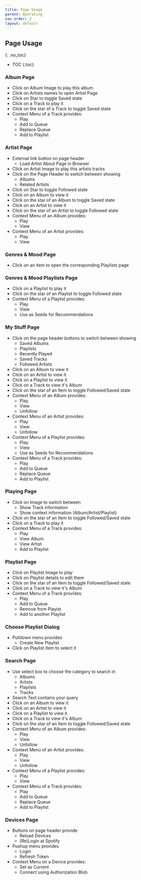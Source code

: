 ```yaml
---
title: Page Usage
parent: Operating
nav_order: 2
layout: default
---
```

## Page Usage
{: .no_toc}

 * TOC
{:toc}

### Album Page
 * Click on Album Image to play this album
 * Click on Artists names to open Artist Page
 * Click on Star to toggle Saved state
 * Click on a Track to play it
 * Click on the star of a Track to toggle Saved state
 * Context Menu of a Track provides: 
   * Play
   * Add to Queue
   * Replace Queue
   * Add to Playlist

### Artist Page
 * External link button on page header
    * Load Artist About Page in Browser
 * Click on Artist Image to play this artists tracks
 * Click on the Page Header to switch between showing
   * Albums
   * Related Artists
 * Click on Star to toggle Followed state
 * Click on an Album to view it
 * Click on the star of an Album to toggle Saved state
 * Click on an Artist to view it
 * Click on the star of an Artist to toggle Followed state
 * Context Menu of an Album provides: 
   * Play
   * View
 * Context Menu of an Artist provides: 
   * Play
   * View

### Genres & Mood Page
 * Click on an item to open the corresponding Playlists page

### Genres & Mood Playlists Page
 * Click on a Playlist to play it
 * Click on the star of an Playlist to toggle Followed state
 * Context Menu of a Playlist provides: 
   * Play
   * View
   * Use as Seeds for Recommendations

### My Stuff Page
 * Click on the page header buttons to switch between showing
   * Saved Albums
   * Playlists
   * Recently Played 
   * Saved Tracks
   * Followed Artists
 * Click on an Album to view it
 * Click on an Artist to view it
 * Click on a Playlist to view it
 * Click on a Track to view it's Album
 * Click on the star of an Item to toggle Followed/Saved state
 * Context Menu of an Album provides: 
   * Play
   * View
   * Unfollow
 * Context Menu of an Artist provides: 
   * Play
   * View
   * Unfollow
 * Context Menu of a Playlist provides: 
   * Play
   * View
   * Use as Seeds for Recommendations
 * Context Menu of a Track provides: 
   * Play
   * Add to Queue
   * Replace Queue
   * Add to Playlist

### Playing Page
 * Click on Image to switch between
    * Show Track information
    * Show context information (Album/Artist/Playlist)
 * Click on the star of an Item to toggle Followed/Saved state
 * Click on a Track to play it
 * Context Menu of a Track provides: 
   * Play
   * View Album
   * View Artist
   * Add to Playlist

### Playlist Page
 * Click on Playlist Image to play
 * Click on Playlist details to edit them
 * Click on the star of an Item to toggle Followed/Saved state
 * Click on a Track to view it's Album
 * Context Menu of a Track provides: 
   * Play
   * Add to Queue
   * Remove from Playist
   * Add to another Playlist

### Choose Playlist Dialog
 * Pulldown menu provides
   * Create New Playlist
 * Click on Playlist item to select it

### Search Page
 * Use select box to choose the category to search in
   * Albums
   * Artists
   * Playlists
   * Tracks
 * Search Text contains your query
 * Click on an Album to view it
 * Click on an Artist to view it
 * Click on a Playlist to view it
 * Click on a Track to view it's Album
 * Click on the star of an Item to toggle Followed/Saved state
 * Context Menu of an Album provides: 
   * Play
   * View
   * Unfollow
 * Context Menu of an Artist provides: 
   * Play
   * View
   * Unfollow
 * Context Menu of a Playlist provides: 
   * Play
   * View
 * Context Menu of a Track provides: 
   * Play
   * Add to Queue
   * Replace Queue
   * Add to Playlist

### Devices Page
 * Buttons on page header provide
   * Reload Devices
   * (Re)Login at Spotify
 * Pushup menu provides
   * Login
   * Refresh Token
 * Context Menu on a Device provides:
   * Set as Current
   * Connect using Authorization Blob 

